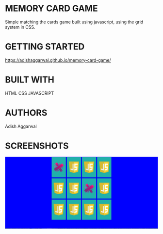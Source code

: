 # MEMORY CARD GAME
Simple matching the cards game built using javascript, using the grid system in CSS.

# GETTING STARTED
https://adishaggarwal.github.io/memory-card-game/


# BUILT WITH
HTML
CSS
JAVASCRIPT


# AUTHORS
Adish Aggarwal

# SCREENSHOTS
![](images/1.JPG)


